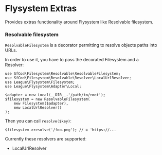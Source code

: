 # Flysystem Extras 

Provides extras functionality around Flysystem like Resolvable filesystem.

### Resolvable filesystem

`ResolvableFilesystem` is a decorator permitting to resolve objects paths into URLs.

In order to use it, you have to pass the decorated Filesystem and a Resolver:

    use SfCod\Filesystem\Resolvable\ResolvableFilesystem;
    use SfCod\Filesystem\Resolvable\Resolver\LocalUrlResolver;
    use League\Flysystem\Filesystem;
    use League\Flysystem\Adapter\Local;   
    
    $adapter = new Local(__DIR__.'/path/to/root');
    $filesystem = new ResolvableFilesystem(
        new Filesystem($adapter),
        new LocalUrlResolver()
    );

Then you can call `resolve($key)`:

    $filesystem->resolve('/foo.png'); // = 'https://...

Currently these resolvers are supported:

* LocalUrlResolver